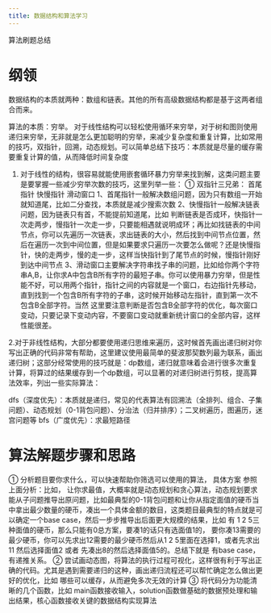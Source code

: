 ```yaml
---
title: 数据结构和算法学习
---
```


算法刷题总结
<!--more-->

# 纲领

数据结构的本质就两种：数组和链表。其他的所有高级数据结构都是基于这两者组合而来。

算法的本质：穷举。 对于线性结构可以轻松使用循环来穷举，对于树和图则使用递归来穷举，无非就是怎么更加聪明的穷举，来减少复杂度和重复计算，比如常用的技巧，双指针，回溯，动态规划。可以简单总结下技巧：本质就是尽量的缓存需要重复计算的值，从而降低时间复杂度

1. 对于线性的结构，很容易就能使用嵌套循环暴力穷举来找到解，这类问题主要是要掌握一些减少穷举次数的技巧，这里列举一些：
① 双指针三兄弟： 首尾指针 快慢指针 滑动窗口
1、首尾指针一般解决数组问题，因为只有数组一开始就知道尾，比如二分查找，本质就是减少搜索次数
2、快慢指针一般解决链表问题，因为链表只有首，不能提前知道尾，比如 判断链表是否成环，快指针一次走两步，慢指针一次走一步，只要能相遇就说明成环；再比如找链表的中间节点，你可以先遍历一次链表，求出链表的大小，然后找到中间节点位置，然后在遍历一次到中间位置，但是如果要求只遍历一次要怎么做呢？还是快慢指针，快的走两步，慢的走一步，这样当快指针到了尾节点的时候，慢指针刚好到达中间节点
3、滑动窗口主要解决字符串找子串的问题，比如给你两个字符串A,B，让你求A中包含B所有字符的最短子串。你可以使用暴力穷举，但是性能不好，可以用两个指针，指针之间的内容就是一个窗口，右边指针先移动，直到找到一个包含B所有字符的子串，这时候开始移动左指针，直到第一次不包含B全部字符。当然 这里要注意判断是否包含B全部字符的优化，每次窗口变动，只要记录下变动内容，不要窗口变动就重新统计窗口的全部内容，这样性能很差。

2.对于非线性结构，大部分都要使用递归思维来遍历，这时候首先画出递归树对你写出正确的代码非常有帮助，这里建议使用最简单的斐波那契数列最为联系，画出递归树；这部分经常使用的技巧就是：dp数组，递归就意味着会进行很多次重复计算，将算过的结果缓存到一个dp数组，可以显著的对递归树进行剪枝，提高算法效率，列出一些实际算法：

dfs（深度优先）：本质就是递归，常见的代表算法有回溯法（全排列、组合、子集问题）、动态规划（0-1背包问题）、分治法（归并排序）；二叉树遍历，图遍历，迷宫问题等
bfs（广度优先）：求最短路径

# 算法解题步骤和思路

① 分析题目要你求什么，可以快速帮助你筛选可以使用的算法， 具体方案 参照上面分析：比如， 让你求最值，大概率就是动态规划和贪心算法，动态规划要求能从子问题推导出原问题，比如最典型的0-1背包问题和让你从指定面值的硬币当中拿出最少数量的硬币，凑出一个具体金额的数目，这类题目最典型的特点就是可以确定一个base case，然后一步步推导出后面更大规模的结果，比如 有 1 2 5三种面值的硬币，那么只能有0总方案，要凑1的话只有选面值1的，
要你凑13需要的最少硬币，你可以先求出12需要的最少硬币然后从1 2 5里面在选择1，或者先求出11 然后选择面值2 或者 先凑出8的然后选择面值5的。总结下就是 有base case，有递推关系。
② 尝试画动态图，将算法的执行过程可视化，这样很有利于写出正确的代码。尤其是遇到需要递归的这种，画出递归流程还可以帮忙确定怎么做出更好的优化，比如 哪些可以缓存，从而避免多次无效的计算
③ 将代码分为功能清晰的几个函数，比如 main函数接收输入，solution函数做基础的数据预处理和输出结果，核心函数接收关键的数据结构实现算法
